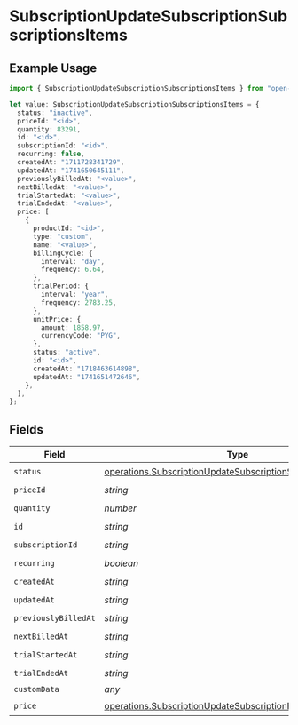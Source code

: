 # SubscriptionUpdateSubscriptionSubscriptionsItems

## Example Usage

```typescript
import { SubscriptionUpdateSubscriptionSubscriptionsItems } from "open-billing/models/operations";

let value: SubscriptionUpdateSubscriptionSubscriptionsItems = {
  status: "inactive",
  priceId: "<id>",
  quantity: 83291,
  id: "<id>",
  subscriptionId: "<id>",
  recurring: false,
  createdAt: "1711728341729",
  updatedAt: "1741650645111",
  previouslyBilledAt: "<value>",
  nextBilledAt: "<value>",
  trialStartedAt: "<value>",
  trialEndedAt: "<value>",
  price: [
    {
      productId: "<id>",
      type: "custom",
      name: "<value>",
      billingCycle: {
        interval: "day",
        frequency: 6.64,
      },
      trialPeriod: {
        interval: "year",
        frequency: 2783.25,
      },
      unitPrice: {
        amount: 1858.97,
        currencyCode: "PYG",
      },
      status: "active",
      id: "<id>",
      createdAt: "1718463614898",
      updatedAt: "1741651472646",
    },
  ],
};
```

## Fields

| Field                                                                                                                                        | Type                                                                                                                                         | Required                                                                                                                                     | Description                                                                                                                                  |
| -------------------------------------------------------------------------------------------------------------------------------------------- | -------------------------------------------------------------------------------------------------------------------------------------------- | -------------------------------------------------------------------------------------------------------------------------------------------- | -------------------------------------------------------------------------------------------------------------------------------------------- |
| `status`                                                                                                                                     | [operations.SubscriptionUpdateSubscriptionSubscriptionsStatus](../../models/operations/subscriptionupdatesubscriptionsubscriptionsstatus.md) | :heavy_check_mark:                                                                                                                           | N/A                                                                                                                                          |
| `priceId`                                                                                                                                    | *string*                                                                                                                                     | :heavy_check_mark:                                                                                                                           | N/A                                                                                                                                          |
| `quantity`                                                                                                                                   | *number*                                                                                                                                     | :heavy_check_mark:                                                                                                                           | N/A                                                                                                                                          |
| `id`                                                                                                                                         | *string*                                                                                                                                     | :heavy_check_mark:                                                                                                                           | N/A                                                                                                                                          |
| `subscriptionId`                                                                                                                             | *string*                                                                                                                                     | :heavy_check_mark:                                                                                                                           | N/A                                                                                                                                          |
| `recurring`                                                                                                                                  | *boolean*                                                                                                                                    | :heavy_check_mark:                                                                                                                           | N/A                                                                                                                                          |
| `createdAt`                                                                                                                                  | *string*                                                                                                                                     | :heavy_check_mark:                                                                                                                           | N/A                                                                                                                                          |
| `updatedAt`                                                                                                                                  | *string*                                                                                                                                     | :heavy_check_mark:                                                                                                                           | N/A                                                                                                                                          |
| `previouslyBilledAt`                                                                                                                         | *string*                                                                                                                                     | :heavy_check_mark:                                                                                                                           | N/A                                                                                                                                          |
| `nextBilledAt`                                                                                                                               | *string*                                                                                                                                     | :heavy_check_mark:                                                                                                                           | N/A                                                                                                                                          |
| `trialStartedAt`                                                                                                                             | *string*                                                                                                                                     | :heavy_check_mark:                                                                                                                           | N/A                                                                                                                                          |
| `trialEndedAt`                                                                                                                               | *string*                                                                                                                                     | :heavy_check_mark:                                                                                                                           | N/A                                                                                                                                          |
| `customData`                                                                                                                                 | *any*                                                                                                                                        | :heavy_minus_sign:                                                                                                                           | N/A                                                                                                                                          |
| `price`                                                                                                                                      | [operations.SubscriptionUpdateSubscriptionPrice](../../models/operations/subscriptionupdatesubscriptionprice.md)[]                           | :heavy_check_mark:                                                                                                                           | N/A                                                                                                                                          |